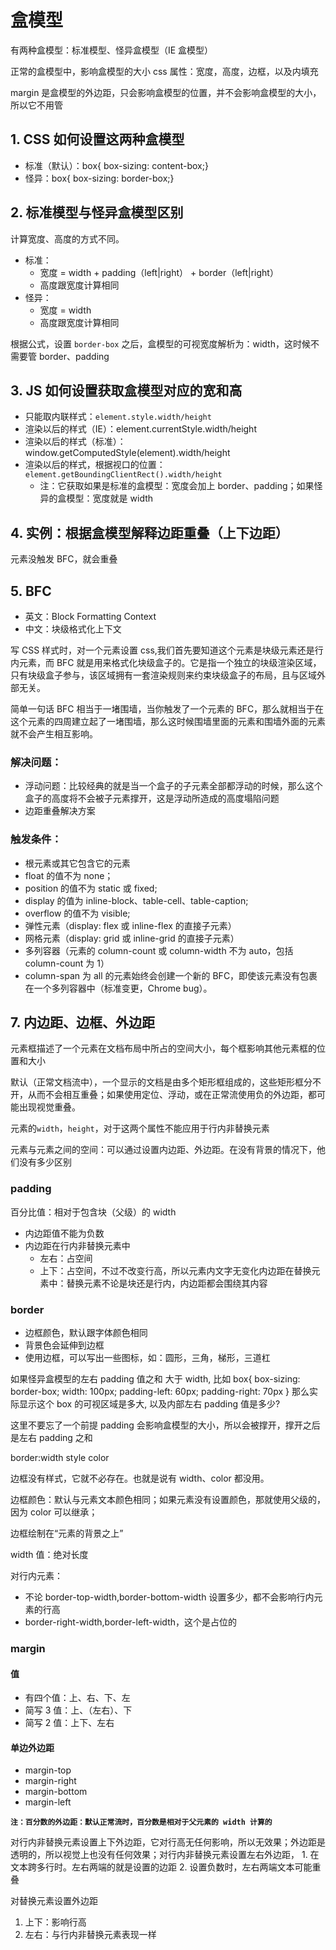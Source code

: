 # 盒模型

有两种盒模型：标准模型、怪异盒模型（IE 盒模型）

正常的盒模型中，影响盒模型的大小 css 属性：宽度，高度，边框，以及内填充

margin 是盒模型的外边距，只会影响盒模型的位置，并不会影响盒模型的大小，所以它不用管

## 1. CSS 如何设置这两种盒模型

* 标准（默认）：box{ box-sizing: content-box;}
* 怪异：box{ box-sizing: border-box;}

## 2. 标准模型与怪异盒模型区别

计算宽度、高度的方式不同。

* 标准：
  * 宽度 = width + padding（left|right） + border（left|right）
  * 高度跟宽度计算相同
* 怪异：
  * 宽度 = width
  * 高度跟宽度计算相同

根据公式，设置 `border-box` 之后，盒模型的可视宽度解析为：width，这时候不需要管 border、padding

## 3. JS 如何设置获取盒模型对应的宽和高

* 只能取内联样式：`element.style.width/height`
* 渲染以后的样式（IE）：element.currentStyle.width/height
* 渲染以后的样式（标准）：window.getComputedStyle(element).width/height
* 渲染以后的样式，根据视口的位置：`element.getBoundingClientRect().width/height`
  * 注：它获取如果是标准的盒模型：宽度会加上 border、padding；如果怪异的盒模型：宽度就是 width

## 4. 实例：根据盒模型解释边距重叠（上下边距）

元素没触发 BFC，就会重叠

## 5. BFC

* 英文：Block Formatting Context
* 中文：块级格式化上下文

写 CSS 样式时，对一个元素设置 css,我们首先要知道这个元素是块级元素还是行内元素，而 BFC 就是用来格式化块级盒子的。它是指一个独立的块级渲染区域，只有块级盒子参与，该区域拥有一套渲染规则来约束块级盒子的布局，且与区域外部无关。

简单一句话 BFC 相当于一堵围墙，当你触发了一个元素的 BFC，那么就相当于在这个元素的四周建立起了一堵围墙，那么这时候围墙里面的元素和围墙外面的元素就不会产生相互影响。

### 解决问题：

* 浮动问题：比较经典的就是当一个盒子的子元素全部都浮动的时候，那么这个盒子的高度将不会被子元素撑开，这是浮动所造成的高度塌陷问题
* 边距重叠解决方案

### 触发条件：

* 根元素或其它包含它的元素
* float 的值不为 none；
* position 的值不为 static 或 fixed;
* display 的值为 inline-block、table-cell、table-caption;
* overflow 的值不为 visible;
* 弹性元素（display: flex 或 inline-flex 的直接子元素）
* 网格元素（display: grid 或 inline-grid 的直接子元素）
* 多列容器（元素的 column-count 或 column-width 不为 auto，包括 column-count 为 1）
* column-span 为 all 的元素始终会创建一个新的 BFC，即使该元素没有包裹在一个多列容器中（标准变更，Chrome bug）。

## 7. 内边距、边框、外边距

元素框描述了一个元素在文档布局中所占的空间大小，每个框影响其他元素框的位置和大小

默认（正常文档流中），一个显示的文档是由多个矩形框组成的，这些矩形框分不开，从而不会相互重叠；如果使用定位、浮动，或在正常流使用负的外边距，都可能出现视觉重叠。

元素的`width`，`height`，对于这两个属性不能应用于行内非替换元素

元素与元素之间的空间：可以通过设置内边距、外边距。在没有背景的情况下，他们没有多少区别

### padding

百分比值：相对于包含块（父级）的 width

* 内边距值不能为负数
* 内边距在行内非替换元素中
  * 左右：占空间
  * 上下：占空间，不过不改变行高，所以元素内文字无变化内边距在替换元素中：替换元素不论是块还是行内，内边距都会围绕其内容

### border

* 边框颜色，默认跟字体颜色相同
* 背景色会延伸到边框
* 使用边框，可以写出一些图标，如：圆形，三角，梯形，三道杠

如果怪异盒模型的左右 padding 值之和 大于 width, 比如 box{ box-sizing: border-box; width: 100px; padding-left: 60px; padding-right: 70px } 那么实际显示这个 box 的可视区域是多大, 以及内部左右 padding 值是多少?

这里不要忘了一个前提 padding 会影响盒模型的大小，所以会被撑开，撑开之后是左右 padding 之和

border:width style color

边框没有样式，它就不必存在。也就是说有 width、color 都没用。

边框颜色：默认与元素文本颜色相同；如果元素没有设置颜色，那就使用父级的，因为 color 可以继承；

边框绘制在“元素的背景之上”

width 值：绝对长度

对行内元素：

* 不论 border-top-width,border-bottom-width 设置多少，都不会影响行内元素的行高
* border-right-width,border-left-width，这个是占位的

### margin

#### 值

* 有四个值：上、右、下、左
* 简写 3 值：上、（左右）、下
* 简写 2 值：上下、左右

#### 单边外边距

* margin-top
* margin-right
* margin-bottom
* margin-left

**`注：百分数的外边距：默认正常流时，百分数是相对于父元素的 width 计算的`**

对行内非替换元素设置上下外边距，它对行高无任何影响，所以无效果；外边距是透明的，所以视觉上也没有任何效果；对行内非替换元素设置左右外边距， 1. 在文本跨多行时。左右两端的就是设置的边距 2. 设置负数时，左右两端文本可能重叠

对替换元素设置外边距

1.  上下：影响行高
2.  左右：与行内非替换元素表现一样
